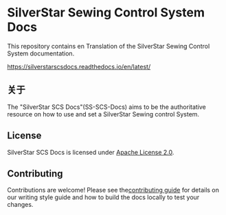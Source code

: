 # SilverStar Sewing Control System Docs

This repository contains en Translation of the SilverStar Sewing Control System documentation.

https://silverstarscsdocs.readthedocs.io/en/latest/

## 关于

The "SilverStar SCS Docs"(SS-SCS-Docs) aims to be the authoritative resource on how to use and set a SilverStar Sewing control System.

## License

SilverStar SCS Docs is licensed under [Apache License 2.0](LICENSE).

## Contributing

Contributions are welcome! Please see the[contributing guide](https://silverstarscsdocs.readthedocs.io/en/latest/contribute) for details on our writing style guide and how to build
the docs locally to test your changes.

